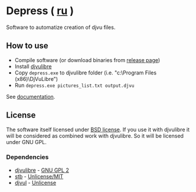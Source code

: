 # Depress ( [ru](README.ru.md) )

Software to automatize creation of djvu files.

## How to use

* Compile software (or download binaries from [release page](https://github.com/plzombie/depress/releases))
* Install [djvulibre](https://sourceforge.net/projects/djvu/files/)
* Copy `depress.exe` to djvulibre folder (i.e. "c:\Program Files (x86)\DjVuLibre\")
* Run `depress.exe pictures_list.txt output.djvu`

See [documentation](doc/DEPRESS.md).

## License

The software itself licensed under [BSD license](https://github.com/plzombie/depress/blob/master/LICENSE). If you use it with djvulibre it will be considered as combined work with djvulibre. So it will be licensed under GNU GPL.

### Dependencies

* [djvulibre](https://djvu.sourceforge.net/) - [GNU GPL 2](https://opensource.org/licenses/GPL-2.0)
* [stb](https://github.com/nothings/stb) - [Unlicense/MIT](https://github.com/nothings/stb/blob/master/LICENSE)
* [djvul](https://github.com/ImageProcessing-ElectronicPublications/stb-image-djvul) - [Unlicense](https://github.com/ImageProcessing-ElectronicPublications/stb-image-djvul/blob/main/LICENSE)
